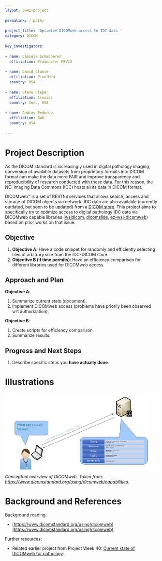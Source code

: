 ```yaml
---
layout: pw42-project

permalink: /:path/

project_title: 'Optimize DICOMweb access to IDC data '
category: DICOM

key_investigators:

- name: Daniela Schacherer
  affiliation: Fraunhofer MEVIS

- name: David Clunie
  affiliation: PixelMed
  country: USA

- name: Steve Pieper
  affiliation: Isomics
  country: Inc., USA

- name: Andrey Fedorov
  affiliation: BWH
  country: USA

---
```


# Project Description

<!-- Add a short paragraph describing the project. -->


As the DICOM standard is increasingly used in digital pathology imaging, conversion of available datasets from proprietary formats into DICOM format can make the data more FAIR and improve transparency and reproducibility of research conducted with these data. For this reason, the NCI Imaging Data Commons (IDC) hosts all its data in DICOM format.

DICOMweb™ is a set of RESTful services that allows search, access and storage of DICOM objects via network. IDC data are also available (currently outdated, but soon to be updated) from a [DICOM store](https://cloud.google.com/healthcare-api/docs/resources/public-datasets/idc). This project aims to specifically try to optimize access to digital pathology IDC data via DICOMweb capable libraries ([wsidicom](), [dicomslide](), [ez-wsi-dicomweb](https://github.com/GoogleCloudPlatform/EZ-WSI-DICOMweb)) based on prior works on that issue. 



## Objective

<!-- Describe here WHAT you would like to achieve (what you will have as end result). -->


1. **Objective A**: Have a code snippet for randomly and efficiently selecting tiles of arbitrary size from the IDC-DICOM store. 
2. **Objective B (if time permits)**: Have an efficiency comparison for different libraries used for DICOMweb access.  



## Approach and Plan

<!-- Describe here HOW you would like to achieve the objectives stated above. -->


**Objective A**: 
1. Summarize current state (document).
2. Implement DICOMweb access (problems have priorily been observed wrt authorization).

**Objective B**: 
1. Create scripts for efficiency comparison. 
2. Summarize results.  


## Progress and Next Steps

<!-- Update this section as you make progress, describing of what you have ACTUALLY DONE.
     If there are specific steps that you could not complete then you can describe them here, too. -->


1. Describe specific steps you **have actually done**.




# Illustrations

<!-- Add pictures and links to videos that demonstrate what has been accomplished. -->

![Conceptual overview of DICOMweb](./dicomweb.png) \
*Conceptual overview of DICOMweb. Taken from: https://www.dicomstandard.org/using/dicomweb/capabilities.*


# Background and References

<!-- If you developed any software, include link to the source code repository.
     If possible, also add links to sample data, and to any relevant publications. -->


Background reading: 
- [https://www.dicomstandard.org/using/dicomweb](https://www.dicomstandard.org/using/dicomweb)

Further resources: 
- Related earlier project from Project Week 40: [Current state of DICOMweb for pathology](https://projectweek.na-mic.org/PW40_2024_GranCanaria/Projects/CurrentStateOfDicomwebForPathology/).

